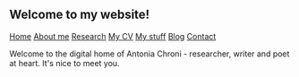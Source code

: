 ## Welcome to my website!

[Home](./)   [About me](./aboutme.md)   [Research](./research.md)   [My CV](./cv.md)   [My stuff](./mystuff.md)   [Blog](./blog.md)   [Contact](./contact.md)

Welcome to the digital home of Antonia Chroni - researcher, writer and poet at heart.
It's nice to meet you.
